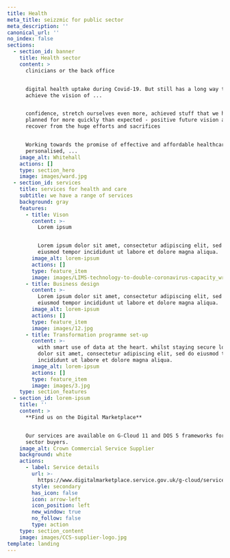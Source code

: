 ```yaml
---
title: Health
meta_title: seizzmic for public sector
meta_description: ''
canonical_url: ''
no_index: false
sections:
  - section_id: banner
    title: Health sector
    content: >
      clinicians or the back office


      digital health uptake during Covid-19. But still has a long way to go to
      achieve the vision of ...


      confidence, stretch ourselves even more, achieved stuff that we had
      planned for more quickly than expected - positive future vision as we
      recover from the huge efforts and sacrifices


      Working towards the promise of effective and affordable healthcare,
      personalised, ...
    image_alt: Whitehall
    actions: []
    type: section_hero
    image: images/ward.jpg
  - section_id: services
    title: services for health and care
    subtitle: we have a range of services
    background: gray
    features:
      - title: Vison
        content: >-
          Lorem ipsum


          Lorem ipsum dolor sit amet, consectetur adipiscing elit, sed do
          eiusmod tempor incididunt ut labore et dolore magna aliqua.
        image_alt: lorem-ipsum
        actions: []
        type: feature_item
        image: images/LIMS-technology-to-double-coronavirus-capacity_wrbm_large.jpg
      - title: Business design
        content: >-
          Lorem ipsum dolor sit amet, consectetur adipiscing elit, sed do
          eiusmod tempor incididunt ut labore et dolore magna aliqua.
        image_alt: lorem-ipsum
        actions: []
        type: feature_item
        image: images/12.jpg
      - title: Transformation programme set-up
        content: >-
          with smart use of data at the heart. whilst staying secure lorem ipsum
          dolor sit amet, consectetur adipiscing elit, sed do eiusmod tempor
          incididunt ut labore et dolore magna aliqua.
        image_alt: lorem-ipsum
        actions: []
        type: feature_item
        image: images/3.jpg
    type: section_features
  - section_id: lorem-ipsum
    title: ''
    content: >
      **Find us on the Digital Marketplace**


      Our services are available on G-Cloud 11 and DOS 5 frameworks for public
      sector buyers.
    image_alt: Crown Commercial Service Supplier
    background: white
    actions:
      - label: Service details
        url: >-
          https://www.digitalmarketplace.service.gov.uk/g-cloud/services/792657564746209
        style: secondary
        has_icon: false
        icon: arrow-left
        icon_position: left
        new_window: true
        no_follow: false
        type: action
    type: section_content
    image: images/CCS-supplier-logo.jpg
template: landing
---
```

